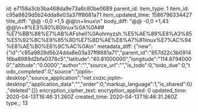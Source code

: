 id: e7158a3cb3ba468da9e73a6c80be0689
parent_id: 
item_type: 1
item_id: c95a9829d5b24dda8e03a37ff8681a71
item_updated_time: 1586796334427
title_diff: "@@ -0,0 +1,5 @@\n+linux\n"
body_diff: "@@ -0,0 +1,43 @@\n+#%E3%80%80linux%0A%0A## %E7%BB%88%E7%AB%AFshell%0Aohmyzsh.%E5%AE%89%E8%A3%85%E5%92%8C%E9%85%8D%E7%BD%AE%E8%A7%81linux%E7%AC%94%E8%AE%B0%E6%9C%AC%0A\n"
metadata_diff: {"new":{"id":"c95a9829d5b24dda8e03a37ff8681a71","parent_id":"857d22c3b091416ba8989d2bfa0378c5","latitude":"40.81000000","longitude":"114.87940000","altitude":"0.0000","author":"","source_url":"","is_todo":0,"todo_due":0,"todo_completed":0,"source":"joplin-desktop","source_application":"net.cozic.joplin-desktop","application_data":"","order":0,"markup_language":1,"is_shared":0},"deleted":[]}
encryption_cipher_text: 
encryption_applied: 0
updated_time: 2020-04-13T16:46:31.260Z
created_time: 2020-04-13T16:46:31.260Z
type_: 13